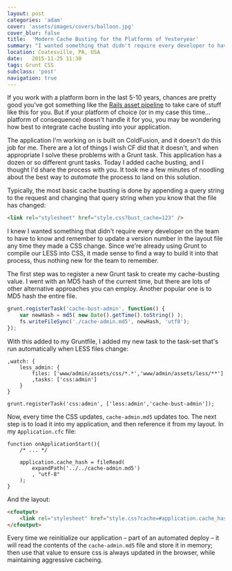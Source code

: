 ```yaml
---
layout: post
categories: 'adam'
cover: 'assets/images/covers/balloon.jpg'
cover_blur: false
title:  'Modern Cache Busting for the Platforms of Yesteryear'
summary: "I wanted something that didn't require every developer to have to know and remember to update a version number in the layout file any time they made a CSS change. Since we're already using Grunt to compile our LESS into CSS, it made sense to find a way to build it into that process."
location: Coatesville, PA, USA
date:   2015-11-25 11:30
tags: Grunt CSS
subclass: 'post'
navigation: true
---
```


If you work with a platform born in the last 5-10 years, chances are pretty good you've got something like the [Rails asset pipeline][rap] to take care of stuff like this for you. But if your platform of choice (or in my case this time... platform of consequence) doesn't handle it for you, you may be wondering how best to integrate cache busting into your application.

The application I'm working on is built on ColdFusion, and it doesn't do this job for me. There are a lot of things I wish CF did that it doesn't, and when appropriate I solve these problems with a Grunt task. This application has a dozen or so different grunt tasks. Today I added cache busting, and I thought I'd share the process with you. It took me a few minutes of noodling about the best way to _automate_ the process to land on this solution.

Typically, the most basic cache busting is done by appending a query string to the request and changing that query string when you know that the file has changed:

```html
<link rel="stylesheet" href="style.css?bust_cache=123" />
```

I knew I wanted something that didn't require every developer on the team to have to know and remember to update a version number in the layout file any time they made a CSS change. Since we're already using Grunt to compile our LESS into CSS, it made sense to find a way to build it into that process, thus nothing new for the team to remember.

The first step was to register a new Grunt task to create my cache-busting value. I went with an MD5 hash of the current time, but there are lots of other alternative approaches you can employ. Another popular one is to MD5 hash the entire file.

```javascript
grunt.registerTask('cache-bust-admin', function() {
	var newHash = md5( new Date().getTime().toString() );
	fs.writeFileSync('./cache-admin.md5', newHash, 'utf8');
});
```

With this added to my Gruntfile, I added my new task to the task-set that's run automatically when LESS files change:

```javascript{8}
,watch: {
	less_admin: {
		files: ['www/admin/assets/css/*.*','www/admin/assets/less/**']
		,tasks: ['css:admin']
	}
}

grunt.registerTask('css:admin', ['less:admin','cache-bust-admin']);
```

Now, every time the CSS updates, `cache-admin.md5` updates too. The next step is to load it into my application, and then reference it from my layout. In my `Application.cfc` file:

```javascript{4-7}
function onApplicationStart(){
	/* ... */

	application.cache_hash = fileRead(
		expandPath('../../cache-admin.md5')
		, "utf-8"
	);
}
```

And the layout:

```html
<cfoutput>
	<link rel="stylesheet" href="style.css?cache=#application.cache_hash#" />
</cfoutput>
```

Every time we reinitialize our application &ndash; part of an automated deploy &ndash; it will read the contents of the `cache-admin.md5` file and store it in memory; then use that value to ensure css is always updated in the browser, while maintaining aggressive cacheing.

[rap]: http://guides.rubyonrails.org/asset_pipeline.html
